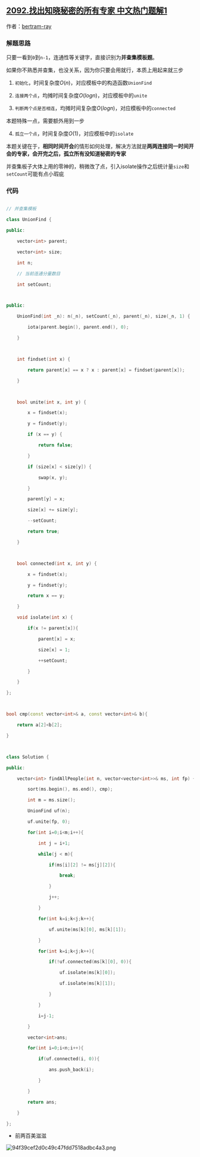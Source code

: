 ## [2092.找出知晓秘密的所有专家 中文热门题解1](https://leetcode.cn/problems/find-all-people-with-secret/solutions/100000/5941c-bing-cha-ji-yi-miao-liao-you-shi-y-x8s9)

作者：[bertram-ray](https://leetcode.cn/u/bertram-ray)

### 解题思路
只要一看到`0`到`n-1`，连通性等关键字，直接识别为**并查集模板题**。
如果你不熟悉并查集，也没关系，因为你只要会用就行，本质上用起来就三步
1. `初始化`，时间复杂度$O(n)$，对应模板中的构造函数`UnionFind`
2. `连接两个点`，均摊时间复杂度$O(logn)$，对应模板中的`unite`
3. `判断两个点是否相连`，均摊时间复杂度$O(logn)$，对应模板中的`connected`
本题特殊一点，需要额外用到一步
4. `孤立一个点`，时间复杂度$O(1)$，对应模板中的`isolate`

本题关键在于，**相同时间开会**的情形如何处理，解决方法就是**两两连接同一时间开会的专家，会开完之后，孤立所有没知道秘密的专家**
并查集板子大体上用的零神的，稍微改了点，引入isolate操作之后统计量`size`和`setCount`可能有点小瑕疵

### 代码

```cpp
// 并查集模板
class UnionFind {
public:
    vector<int> parent;
    vector<int> size;
    int n;
    // 当前连通分量数目
    int setCount;

public:
    UnionFind(int _n): n(_n), setCount(_n), parent(_n), size(_n, 1) {
        iota(parent.begin(), parent.end(), 0);
    }

    int findset(int x) {
        return parent[x] == x ? x : parent[x] = findset(parent[x]);
    }

    bool unite(int x, int y) {
        x = findset(x);
        y = findset(y);
        if (x == y) {
            return false;
        }
        if (size[x] < size[y]) {
            swap(x, y);
        }
        parent[y] = x;
        size[x] += size[y];
        --setCount;
        return true;
    }

    bool connected(int x, int y) {
        x = findset(x);
        y = findset(y);
        return x == y;
    }
    void isolate(int x) {
        if(x != parent[x]){
            parent[x] = x;
            size[x] = 1;
            ++setCount;
        }
    }
};

bool cmp(const vector<int>& a, const vector<int>& b){
    return a[2]<b[2];
}

class Solution {
public:
    vector<int> findAllPeople(int n, vector<vector<int>>& ms, int fp) {
        sort(ms.begin(), ms.end(), cmp);
        int m = ms.size();
        UnionFind uf(n);
        uf.unite(fp, 0);
        for(int i=0;i<m;i++){
            int j = i+1;
            while(j < m){
                if(ms[i][2] != ms[j][2]){
                    break;
                }
                j++;
            }
            for(int k=i;k<j;k++){
                uf.unite(ms[k][0], ms[k][1]);
            }
            for(int k=i;k<j;k++){
                if(!uf.connected(ms[k][0], 0)){
                    uf.isolate(ms[k][0]);
                    uf.isolate(ms[k][1]);
                }
            }
            i=j-1;
        }
        vector<int>ans;
        for(int i=0;i<n;i++){
            if(uf.connected(i, 0)){
                ans.push_back(i);
            }
        }
        return ans;
    }
};
```
- 前两百美滋滋
![94f39cef2d0c49c47fdd7518adbc4a3.png](https://pic.leetcode-cn.com/1638072891-SmvEFa-94f39cef2d0c49c47fdd7518adbc4a3.png)
